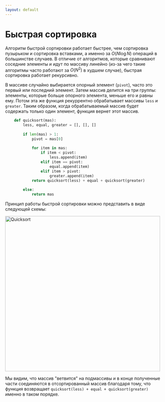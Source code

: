 ```yaml
---
layout: default
---
```


<script type="text/javascript" id="MathJax-script" async
  src="https://cdn.jsdelivr.net/npm/mathjax@3/es5/tex-mml-chtml.js">
</script>

<script>
  MathJax = {
    tex: {
      inlineMath: [['$', '$']]
    }
  };
</script>

# **Быстрая сортировка**

Алгоритм быстрой сортировки работает быстрее, чем сортировка пузырьком и сортировка вставками, а именно за $O(N \log N)$ операций в большинстве случаев. В отличие от алгоритмов, которые сравнивают соседние элементы и идут по массиву линейно (из-за чего такие алгоритмы часто работают за $O(N^2)$ в худшем случае), быстрая сортировка работает рекурсивно.

В массиве случайно выбирается опорный элемент (`pivot`), часто это первый или последний элемент. Затем массив делится на три группы: элементы, которые больше опорного элемента, меньше его и равны ему. Потом эта же функция рекуррентно обрабатывает массивы `less` и `greater`. Таким образом, когда обрабатываемый массив будет содержать только один элемент, функция вернет этот массив.

```py
    def quicksort(mas):
        less, equal, greater = [], [], []
        
        if len(mas) > 1:
            pivot = mas[0]
        
            for item in mas:
                if item < pivot:
                    less.append(item)
                elif item == pivot:
                    equal.append(item)
                elif item > pivot:
                    greater.append(item)
            return quicksort(less) + equal + quicksort(greater)
        
        else:
            return mas
```

Принцип работы быстрой сортировки можно представить в виде следующей схемы:

<img src="assets/quicksort.png" alt="Quicksort" width="500"/>

Мы видим, что массив "ветвится" на подмассивы и в конце полученные части соединяются в отсортированный массив благодаря тому, что функция возвращает `quicksort(less) + equal + quicksort(greater)` именно в таком порядке.
